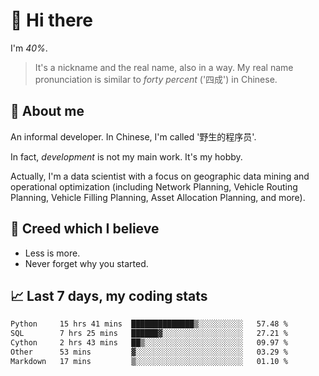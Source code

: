 # 👋 Hi there

I'm *40%*.

> It's a nickname and the real name, also in a way.
> My real name pronunciation is similar to *forty percent* ('四成') in Chinese.

## :speech_balloon: About me

An informal developer. In Chinese, I'm called '野生的程序员'.

In fact, _development_ is not my main work. It's my hobby.

Actually, I'm a data scientist with a focus on geographic data mining and operational optimization (including Network Planning, Vehicle Routing Planning, Vehicle Filling Planning, Asset Allocation Planning, and more).

## :see_no_evil: Creed which I believe

- Less is more.
- Never forget why you started.

## :chart_with_upwards_trend: Last 7 days, my coding stats

<!--START_SECTION:waka-->

```txt
Python     15 hrs 41 mins  ██████████████▒░░░░░░░░░░   57.48 %
SQL        7 hrs 25 mins   ██████▓░░░░░░░░░░░░░░░░░░   27.21 %
Cython     2 hrs 43 mins   ██▒░░░░░░░░░░░░░░░░░░░░░░   09.97 %
Other      53 mins         ▓░░░░░░░░░░░░░░░░░░░░░░░░   03.29 %
Markdown   17 mins         ▒░░░░░░░░░░░░░░░░░░░░░░░░   01.10 %
```

<!--END_SECTION:waka-->
